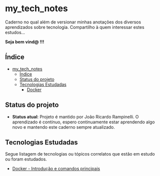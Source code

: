 # my_tech_notes

Caderno no qual além de versionar minhas anotações dos diversos aprendizados sobre tecnologia. Compartilho à quem interessar estes estudos... 

**Seja bem vind@ !!!** 

## Índice
- [my_tech_notes](#my_tech_notes)
  - [Índice](#índice)
  - [Status do projeto](#status-do-projeto)
  - [Tecnologias Estudadas](#tecnologias-estudadas)
    - [Docker](#docker)

## Status do projeto

- **Status atual**: Projeto é mantido por João Ricardo Rampinelli. O aprendizado é contínuo, espero continuamente estar aprendendo algo novo e mantendo este caderno sempre atualizado.

## Tecnologias Estudadas

Segue listagem de tecnologias ou tópicos correlatos que estão em estudo ou foram estudados.

* [Docker - Introdução e comandos principais](docker/index.md)







